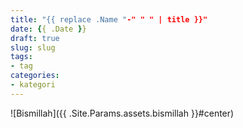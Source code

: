 ```yaml
---
title: "{{ replace .Name "-" " " | title }}"
date: {{ .Date }}
draft: true
slug: slug
tags:
- tag
categories:
- kategori
---
```


![Bismillah]({{ .Site.Params.assets.bismillah }}#center)

